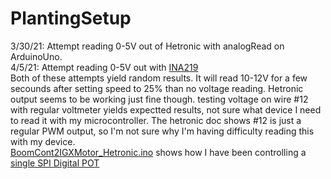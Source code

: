 # PlantingSetup  
3/30/21: Attempt reading 0-5V out of Hetronic with analogRead on ArduinoUno.  
4/5/21: Attempt reading 0-5V out with [INA219](https://www.amazon.com/dp/B08GZ7TVDD/ref=cm_sw_em_r_mt_dp_APBJY67PNXEXGWCZ6ACT?_encoding=UTF8&psc=1)  
Both of these attempts yield random results. It will read 10-12V for a few secounds after setting speed to 25% than no voltage reading. Hetronic output seems to be working just fine though. testing voltage on wire #12 with regular voltmeter yields expectted results, not sure what device I need to read it with my microcontroller. The hetronic doc shows #12 is just a regular PWM output, so I'm not sure why I'm having difficulty reading this with my device.  
[BoomCont2IGXMotor_Hetronic.ino](https://github.com/lsfarm/PlantingSetup/blob/main/BoomCont2IGXMotor_Hetronic.ino) shows how I have been controlling a [single SPI Digital POT](https://github.com/lsfarm/PlantingSetup/blob/main/microchipdigpot.pdf)  
